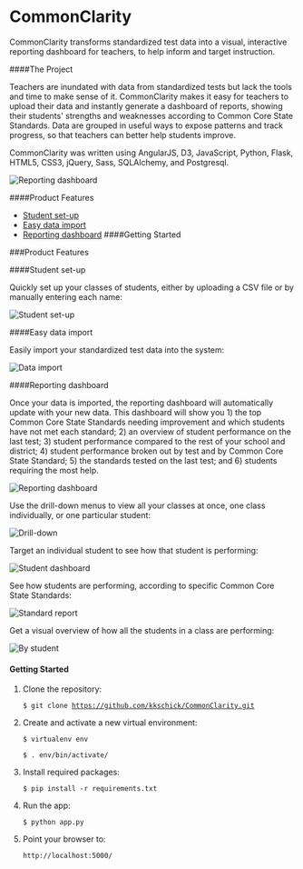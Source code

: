 CommonClarity
=============

CommonClarity transforms standardized test data into a visual, interactive reporting dashboard for teachers, to help inform and target instruction.

####The Project

Teachers are inundated with data from standardized tests but lack the tools and time to make sense of it. CommonClarity makes it easy for teachers to upload their data and instantly generate a dashboard of reports, showing their students' strengths and weaknesses according to Common Core State Standards. Data are grouped in useful ways to expose patterns and track progress, so that teachers can better help students improve.

CommonClarity was written using AngularJS, D3, JavaScript, Python, Flask, HTML5, CSS3, jQuery, Sass, SQLAlchemy, and Postgresql.

![Reporting dashboard](/static/screenshots/all_cohorts_dashboard.png)

####Product Features
- [Student set-up](#student-set-up)
- [Easy data import](#easy-data-import)
- [Reporting dashboard](#reporting-dashboard)
####Getting Started

###Product Features

####Student set-up

Quickly set up your classes of students, either by uploading a CSV file or by manually entering each name:

![Student set-up](/static/screenshots/set_up_students.png)

####Easy data import

Easily import your standardized test data into the system:

![Data import](/static/screenshots/import_test_data.png)

####Reporting dashboard

Once your data is imported, the reporting dashboard will automatically update with your new data. This dashboard will show you 1) the top Common Core State Standards needing improvement and which students have not met each standard; 2) an overview of student performance on the last test; 3) student performance compared to the rest of your school and district; 4) student performance broken out by test and by Common Core State Standard; 5) the standards tested on the last test; and 6) students requiring the most help.

![Reporting dashboard](/static/screenshots/all_cohorts_dashboard.png)

Use the drill-down menus to view all your classes at once, one class individually, or one particular student: 

![Drill-down](/static/screenshots/drill_down.png)

Target an individual student to see how that student is performing:

![Student dashboard](/static/screenshots/student_dashboard.png)

See how students are performing, according to specific Common Core State Standards:

![Standard report](/static/screenshots/standards_report.png)

Get a visual overview of how all the students in a class are performing:

![By student](/static/screenshots/class_perf_by_student.png)


#### Getting Started

1. Clone the repository:

    <code>$ git clone https://github.com/kkschick/CommonClarity.git</code>

2. Create and activate a new virtual environment:

    <code>$ virtualenv env</code>
    
    <code>$ . env/bin/activate/</code>
    
3. Install required packages:

    <code>$ pip install -r requirements.txt</code>

3. Run the app:

    <code>$ python app.py</code>

4. Point your browser to:

    <code>http://localhost:5000/</code>


